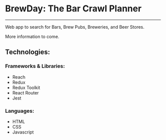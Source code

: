 
# BrewDay: The Bar Crawl Planner

---

Web app to search for Bars, Brew Pubs, Breweries, and Beer Stores.

More information to come.

## Technologies:

### Frameworks & Libraries:
- Reach
- Redux
- Redux Toolkit
- React Router
- Jest

### Languages:
- HTML
- CSS
- Javascript

